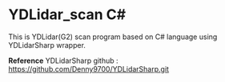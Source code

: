 # YDLidar_scan C#

This is YDLidar(G2) scan program based on C# language using YDLidarSharp wrapper.

**Reference**
YDLidarSharp github : https://github.com/Denny9700/YDLidarSharp.git
